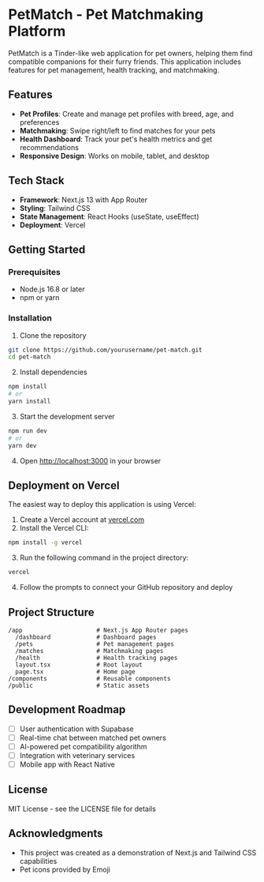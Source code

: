 # PetMatch - Pet Matchmaking Platform

PetMatch is a Tinder-like web application for pet owners, helping them find compatible companions for their furry friends. This application includes features for pet management, health tracking, and matchmaking.

## Features

- **Pet Profiles**: Create and manage pet profiles with breed, age, and preferences
- **Matchmaking**: Swipe right/left to find matches for your pets
- **Health Dashboard**: Track your pet's health metrics and get recommendations
- **Responsive Design**: Works on mobile, tablet, and desktop

## Tech Stack

- **Framework**: Next.js 13 with App Router
- **Styling**: Tailwind CSS
- **State Management**: React Hooks (useState, useEffect)
- **Deployment**: Vercel

## Getting Started

### Prerequisites

- Node.js 16.8 or later
- npm or yarn

### Installation

1. Clone the repository
```bash
git clone https://github.com/yourusername/pet-match.git
cd pet-match
```

2. Install dependencies
```bash
npm install
# or
yarn install
```

3. Start the development server
```bash
npm run dev
# or
yarn dev
```

4. Open [http://localhost:3000](http://localhost:3000) in your browser

## Deployment on Vercel

The easiest way to deploy this application is using Vercel:

1. Create a Vercel account at [vercel.com](https://vercel.com)
2. Install the Vercel CLI:
```bash
npm install -g vercel
```

3. Run the following command in the project directory:
```bash
vercel
```

4. Follow the prompts to connect your GitHub repository and deploy

## Project Structure

```
/app                     # Next.js App Router pages
  /dashboard             # Dashboard pages
  /pets                  # Pet management pages
  /matches               # Matchmaking pages
  /health                # Health tracking pages
  layout.tsx             # Root layout
  page.tsx               # Home page
/components              # Reusable components
/public                  # Static assets
```

## Development Roadmap

- [ ] User authentication with Supabase
- [ ] Real-time chat between matched pet owners
- [ ] AI-powered pet compatibility algorithm
- [ ] Integration with veterinary services
- [ ] Mobile app with React Native

## License

MIT License - see the LICENSE file for details

## Acknowledgments

- This project was created as a demonstration of Next.js and Tailwind CSS capabilities
- Pet icons provided by Emoji 